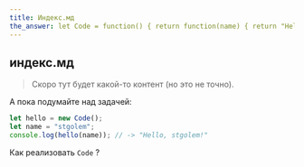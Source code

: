 ```yaml
---
title: Индекс.мд
the_answer: let Code = function() { return function(name) { return "Hello " + name + "!"; }; };
---
```


## индекс.мд

> Скоро тут будет какой-то контент (но это не точно). 

А пока подумайте над задачей:

```javascript
let hello = new Code();
let name = "stgolem";
console.log(hello(name)); // -> "Hello, stgolem!"
```

Как реализовать `Code` ?

<div id="the_answer" style="display: none">
{% highlight javascript %}
{{ page.the_answer }}
{% endhighlight %}
</div>